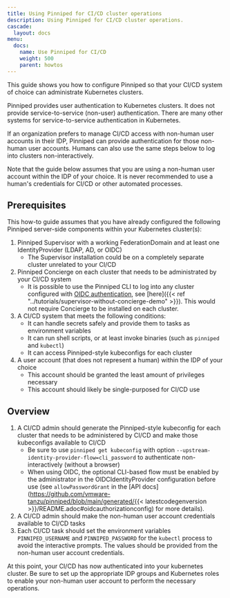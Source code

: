 ```yaml
---
title: Using Pinniped for CI/CD cluster operations
description: Using Pinniped for CI/CD cluster operations.
cascade:
  layout: docs
menu:
  docs:
    name: Use Pinniped for CI/CD
    weight: 500
    parent: howtos
---
```


This guide shows you how to configure Pinniped so that your CI/CD system of choice can administrate Kubernetes clusters.

Pinniped provides user authentication to Kubernetes clusters.
It does not provide service-to-service (non-user) authentication.
There are many other systems for service-to-service authentication in Kubernetes.

If an organization prefers to manage CI/CD access with non-human user accounts in their IDP, Pinniped can provide authentication for those
non-human user accounts. Humans can also use the same steps below to log into clusters non-interactively.

Note that the guide below assumes that you are using a non-human user account within the IDP of your choice.
It is never recommended to use a human's credentials for CI/CD or other automated processes.

## Prerequisites

This how-to guide assumes that you have already configured the following Pinniped server-side components within your Kubernetes cluster(s):

1. Pinniped Supervisor with a working FederationDomain and at least one IdentityProvider (LDAP, AD, or OIDC)
   * The Supervisor installation could be on a completely separate cluster unrelated to your CI/CD
2. Pinniped Concierge on each cluster that needs to be administrated by your CI/CD system
   * It is possible to use the Pinniped CLI to log into any cluster configured with
[OIDC authentication](https://kubernetes.io/docs/reference/access-authn-authz/authentication/#openid-connect-tokens),
see [here]({{< ref "../tutorials/supervisor-without-concierge-demo" >}}). This would not require Concierge to be installed
on each cluster.
3. A CI/CD system that meets the following conditions:
   * It can handle secrets safely and provide them to tasks as environment variables
   * It can run shell scripts, or at least invoke binaries (such as `pinniped` and `kubectl`) 
   * It can access Pinniped-style kubeconfigs for each cluster
4. A user account (that does not represent a human) within the IDP of your choice
   * This account should be granted the least amount of privileges necessary
   * This account should likely be single-purposed for CI/CD use

## Overview

1. A CI/CD admin should generate the Pinniped-style kubeconfig for each cluster that needs to be administered by CI/CD
   and make those kubeconfigs available to CI/CD
   * Be sure to use `pinniped get kubeconfig` with option `--upstream-identity-provider-flow=cli_password` to authenticate non-interactively (without a browser)
   * When using OIDC, the optional CLI-based flow must be enabled by the administrator in the OIDCIdentityProvider configuration before use
     (see `allowPasswordGrant` in the [API docs](https://github.com/vmware-tanzu/pinniped/blob/main/generated/{{< latestcodegenversion >}}/README.adoc#oidcauthorizationconfig) for more details).
2. A CI/CD admin should make the non-human user account credentials available to CI/CD tasks
3. Each CI/CD task should set the environment variables `PINNIPED_USERNAME` and `PINNIPED_PASSWORD` for the `kubectl` process to avoid the interactive prompts.
The values should be provided from the non-human user account credentials.

At this point, your CI/CD has now authenticated into your kubernetes cluster.
Be sure to set up the appropriate IDP groups and Kubernetes roles to enable your non-human user account to perform the necessary operations.
